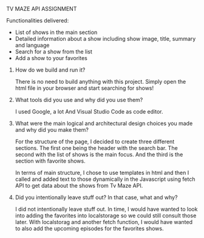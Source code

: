 TV MAZE API ASSIGNMENT

Functionalities delivered:

- List of shows in the main section
- Detailed information about a show including show image, title, summary and language
- Search for a show from the list
- Add a show to your favorites

1. How do we build and run it?

   There is no need to build anything with this project. Simply open the html file in your browser and start searching for shows!

2. What tools did you use and why did you use them?

   I used Google, a lot And Visual Studio Code as code editor.

3. What were the main logical and architectural design choices you made and why
   did you make them?

   For the structure of the page, I decided to create three different sections. The first one being the header with the search bar. The second with the list of shows is the main focus. And the third is the section with favorite shows.

   In terms of main structure, I chose to use templates in html and then I called and added text to those dynamically in the Javascript using fetch API to get data about the shows from Tv Maze API.

4. Did you intentionally leave stuff out? In that case, what and why?

   I did not intentionally leave stuff out. In time, I would have wanted to look into adding the favorites into localstorage so we could still consult those later. With localstorag and another fetch function, I would have wanted to also add the upcoming episodes for the favorites shows.

